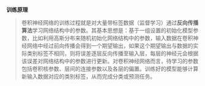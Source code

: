 **训练原理**

> ​	卷积神经网络的训练过程就是对大量带标签数据（监督学习）通过**反向传播算法**学习网络结构中的参数。其基本思想是：基于一组设置的初始化模型参数，比如利用高斯分布来随机初始化网络结构中的参数，输入数据在卷积神经网络中经过前向传播会得到一个期望输出，如果这个期望输出与数据的实际类别标签不相同，则将误差逐层反向传播至输入层，每层的神经元会根据该误差对网络结构中的参数进行更新。对卷积神经网络而言，待学习的参数包括卷积核参数、层间的连接参数以及各层的偏置。训练好的模型能够计算新输入数据对应的类别标签，从而完成分类或预测任务。